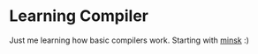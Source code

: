 # Learning Compiler
Just me learning how basic compilers work. Starting with [minsk](https://github.com/terrajobst/minsk) :)
